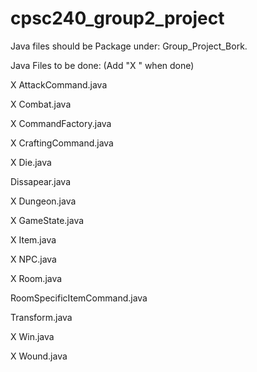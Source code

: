 # cpsc240_group2_project
Java files should be Package under: Group_Project_Bork.

Java Files to be done: (Add "X " when done)

X AttackCommand.java

X Combat.java

X CommandFactory.java

X CraftingCommand.java

X Die.java

Dissapear.java

X Dungeon.java

X GameState.java

X Item.java

X NPC.java

X Room.java

RoomSpecificItemCommand.java

Transform.java

X Win.java

X Wound.java
